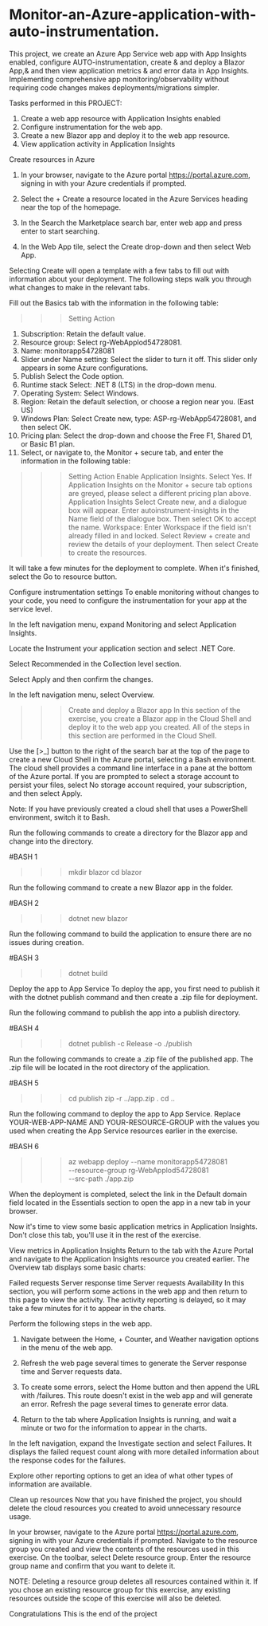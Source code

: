 # Monitor-an-Azure-application-with-auto-instrumentation.
This project, we create an Azure App Service web app with App Insights enabled, configure AUTO-instrumentation, create & and deploy a Blazor App,& and then view application metrics & and error data in App Insights. Implementing comprehensive app monitoring/observability without requiring code changes makes deployments/migrations simpler.


Tasks performed in this PROJECT:
1. Create a web app resource with Application Insights enabled
2. Configure instrumentation for the web app.
3. Create a new Blazor app and deploy it to the web app resource.
4. View application activity in Application Insights



Create resources in Azure
1. In your browser, navigate to the Azure portal https://portal.azure.com, signing in with your Azure credentials if prompted.

2. Select the + Create a resource located in the Azure Services heading near the top of the homepage.

3. In the Search the Marketplace search bar, enter web app and press enter to start searching.

4. In the Web App tile, select the Create drop-down and then select Web App.


Selecting Create will open a template with a few tabs to fill out with information about your deployment. 
The following steps walk you through what changes to make in the relevant tabs.

Fill out the Basics tab with the information in the following table:

>>> Setting	Action
1. Subscription:	Retain the default value.
2. Resource group:	Select rg-WebApplod54728081.
3. Name: monitorapp54728081
4. Slider under Name setting:	Select the slider to turn it off. This slider only appears in some Azure configurations.
5. Publish	Select the Code option.
6. Runtime stack	Select: .NET 8 (LTS) in the drop-down menu.
7. Operating System:	Select Windows.
8. Region:	Retain the default selection, or choose a region near you. (East US)
9. Windows Plan:	Select Create new, type: ASP-rg-WebApp54728081, and then select OK.
10. Pricing plan:	Select the drop-down and choose the Free F1, Shared D1, or Basic B1 plan.
11. Select, or navigate to, the Monitor + secure tab, and enter the information in the following table:

>>> Setting	Action
Enable Application Insights. Select Yes. If Application Insights on the Monitor + secure tab options are greyed, please select a different pricing plan above.
Application Insights	Select Create new, and a dialogue box will appear. Enter autoinstrument-insights in the Name field of the dialogue box. 
Then select OK to accept the name.
Workspace: Enter Workspace if the field isn't already filled in and locked.
Select Review + create and review the details of your deployment. 
Then select Create to create the resources.

It will take a few minutes for the deployment to complete. When it's finished, select the Go to resource button.

Configure instrumentation settings
To enable monitoring without changes to your code, you need to configure the instrumentation for your app at the service level.

In the left navigation menu, expand Monitoring and select Application Insights.

Locate the Instrument your application section and select .NET Core.

Select Recommended in the Collection level section.

Select Apply and then confirm the changes.

In the left navigation menu, select Overview.




>>> Create and deploy a Blazor app
In this section of the exercise, you create a Blazor app in the Cloud Shell and deploy it to the web app you created. All of the steps in this section are performed in the Cloud Shell.

Use the [>_] button to the right of the search bar at the top of the page to create a new Cloud Shell in the Azure portal, selecting a Bash environment. 
The cloud shell provides a command line interface in a pane at the bottom of the Azure portal. 
If you are prompted to select a storage account to persist your files, select No storage account required, your subscription, and then select Apply.

Note: If you have previously created a cloud shell that uses a PowerShell environment, switch it to Bash.

Run the following commands to create a directory for the Blazor app and change into the directory.

#BASH 1
>>> mkdir blazor
>>> cd blazor

Run the following command to create a new Blazor app in the folder.

#BASH 2
>>> dotnet new blazor

Run the following command to build the application to ensure there are no issues during creation.

#BASH 3
>>> dotnet build

Deploy the app to App Service
To deploy the app, you first need to publish it with the dotnet publish command and then create a .zip file for deployment.

Run the following command to publish the app into a publish directory.

#BASH 4
>>> dotnet publish -c Release -o ./publish

Run the following commands to create a .zip file of the published app. The .zip file will be located in the root directory of the application.

#BASH 5
>>> cd publish
>>> zip -r ../app.zip .
>>> cd ..

Run the following command to deploy the app to App Service. Replace YOUR-WEB-APP-NAME AND YOUR-RESOURCE-GROUP with the values you used when creating the App Service resources earlier in the exercise.

#BASH 6
>>>    az webapp deploy --name monitorapp54728081 \
 >>>   --resource-group rg-WebApplod54728081 \
 >>>   --src-path ./app.zip

When the deployment is completed, select the link in the Default domain field located in the Essentials section to open the app in a new tab in your browser.

Now it's time to view some basic application metrics in Application Insights. Don't close this tab, you'll use it in the rest of the exercise.

View metrics in Application Insights
Return to the tab with the Azure Portal and navigate to the Application Insights resource you created earlier. The Overview tab displays some basic charts:

Failed requests
Server response time
Server requests
Availability
In this section, you will perform some actions in the web app and then return to this page to view the activity. The activity reporting is delayed, so it may take a few minutes for it to appear in the charts.

Perform the following steps in the web app.

1. Navigate between the Home, + Counter, and Weather navigation options in the menu of the web app.

2. Refresh the web page several times to generate the Server response time and Server requests data.

3. To create some errors, select the Home button and then append the URL with /failures. This route doesn't exist in the web app and will generate an error. Refresh the page several times to generate error data.

4. Return to the tab where Application Insights is running, and wait a minute or two for the information to appear in the charts.

In the left navigation, expand the Investigate section and select Failures. It displays the failed request count along with more detailed information about the response codes for the failures.

Explore other reporting options to get an idea of what other types of information are available.




Clean up resources
Now that you have  finished the project, you should delete the cloud resources you created to avoid unnecessary resource usage.

In your browser, navigate to the Azure portal https://portal.azure.com, signing in with your Azure credentials if prompted.
Navigate to the resource group you created and view the contents of the resources used in this exercise.
On the toolbar, select Delete resource group.
Enter the resource group name and confirm that you want to delete it.

NOTE: Deleting a resource group deletes all resources contained within it. 
If you chose an existing resource group for this exercise, any existing resources outside the scope of this exercise will also be deleted.

Congratulations
This is the end of the project


